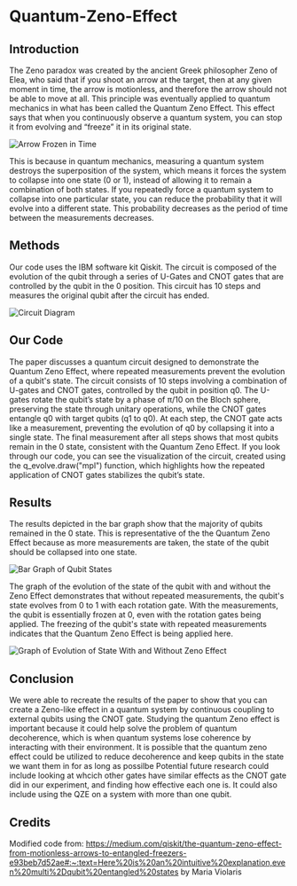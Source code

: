 # Quantum-Zeno-Effect

## Introduction
The Zeno paradox was created by the ancient Greek philosopher Zeno of Elea, who said that if you shoot an arrow at the target, then at any given moment in time, the arrow is motionless, and therefore the arrow should not be able to move at all. This principle was eventually applied to quantum mechanics in what has been called the Quantum Zeno Effect. This effect says that when you continuously observe a quantum system, you can stop it from evolving and “freeze” it in its original state. 

![Arrow Frozen in Time](https://images.ctfassets.net/i1dyhzbyi8ad/2F5yvi7fCCVMrGvmWBrTK3/ead58830a6088ec736490f93fba3fc33/zeno_arrow.svg) 

This is because in quantum mechanics, measuring a quantum system destroys the superposition of the system, which means it forces the system to collapse into one state (0 or 1), instead of allowing it to remain a combination of both states. If you repeatedly force a quantum system to collapse into one particular state, you can reduce the probability that it will evolve into a different state. This probability decreases as the period of time between the measurements decreases.

## Methods 
Our code uses the IBM software kit Qiskit. The circuit is composed of the evolution of the qubit through a series of U-Gates and CNOT gates that are controlled by the qubit in the 0 position. This circuit has 10 steps and measures the original qubit after the circuit has ended.

![Circuit Diagram](https://github.com/user-attachments/assets/9d141d76-b6f9-4b11-8571-65b44b0038c9)


## Our Code
The paper discusses a quantum circuit designed to demonstrate the Quantum Zeno Effect, where repeated measurements prevent the evolution of a qubit's state. The circuit consists of 10 steps involving a combination of U-gates and CNOT gates, controlled by the qubit in position q0. The U-gates rotate the qubit’s state by a phase of π/10 on the Bloch sphere, preserving the state through unitary operations, while the CNOT gates entangle q0 with target qubits (q1 to q0). At each step, the CNOT gate acts like a measurement, preventing the evolution of q0 by collapsing it into a single state. The final measurement after all steps shows that most qubits remain in the 0 state, consistent with the Quantum Zeno Effect. If you look through our code, you can see the visualization of the circuit, created using the q_evolve.draw("mpl") function, which highlights how the repeated application of CNOT gates stabilizes the qubit’s state.

## Results

The results depicted in the bar graph show that the majority of qubits remained in the 0 state. This is representative of the the Quantum Zeno Effect because as more measurements are taken, the state of the qubit should be collapsed into one state.

![Bar Graph of Qubit States](https://github.com/user-attachments/assets/7da9de81-9299-40c7-814f-997ca10c020c)


The graph of the evolution of the state of the qubit with and without the Zeno Effect demonstrates that without repeated measurements, the qubit's state evolves from 0 to 1 with each rotation gate. With the measurements, the qubit is essentially frozen at 0, even with the rotation gates being applied. The freezing of the qubit's state with repeated measurements indicates that the Quantum Zeno Effect is being applied here.

![Graph of Evolution of State With and Without Zeno Effect](https://github.com/user-attachments/assets/b38894c3-c7ad-4f1a-a6b0-c3939ef43bbd)

## Conclusion

We were able to recreate the results of the paper to show that you can create a Zeno-like effect in a quantum system by continuous coupling to external qubits using the CNOT gate. Studying the quantum Zeno effect is important because it could help solve the problem of quantum decoherence, which is when quantum systems lose coherence by interacting with their environment. It is possible that the quantum zeno effect could be utilized to reduce decoherence and keep qubits in the state we want them in for as long as possilbe Potential future research could include looking at whcich other gates have similar effects as the CNOT gate did in our experiment, and finding how effective each one is. It could also include using the QZE on a system with more than one qubit.


## Credits
Modified code from: https://medium.com/qiskit/the-quantum-zeno-effect-from-motionless-arrows-to-entangled-freezers-e93beb7d52ae#:~:text=Here%20is%20an%20intuitive%20explanation,even%20multi%2Dqubit%20entangled%20states by Maria Violaris

